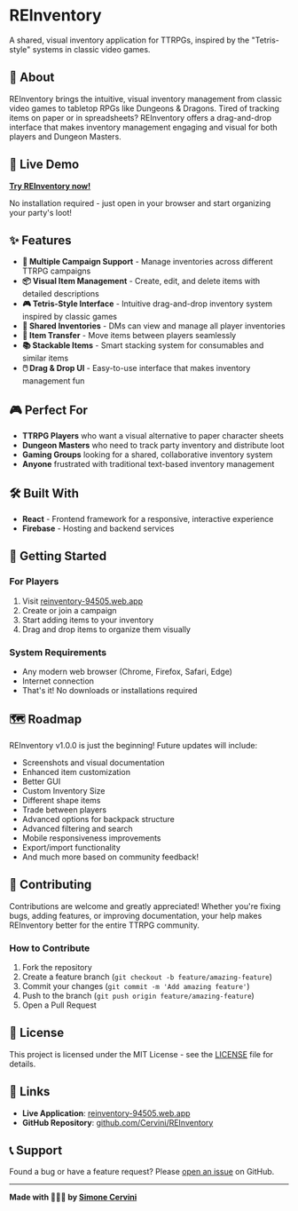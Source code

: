 # REInventory

A shared, visual inventory application for TTRPGs, inspired by the "Tetris-style" systems in classic video games.

## 🎯 About

REInventory brings the intuitive, visual inventory management from classic video games to tabletop RPGs like Dungeons & Dragons. Tired of tracking items on paper or in spreadsheets? REInventory offers a drag-and-drop interface that makes inventory management engaging and visual for both players and Dungeon Masters.

## 🚀 Live Demo

**[Try REInventory now!](https://reinventory-94505.web.app/)**

No installation required - just open in your browser and start organizing your party's loot!

## ✨ Features

- **🎲 Multiple Campaign Support** - Manage inventories across different TTRPG campaigns
- **📦 Visual Item Management** - Create, edit, and delete items with detailed descriptions
- **🎮 Tetris-Style Interface** - Intuitive drag-and-drop inventory system inspired by classic games
- **👥 Shared Inventories** - DMs can view and manage all player inventories
- **🔄 Item Transfer** - Move items between players seamlessly
- **📚 Stackable Items** - Smart stacking system for consumables and similar items
- **🖱️ Drag & Drop UI** - Easy-to-use interface that makes inventory management fun

## 🎮 Perfect For

- **TTRPG Players** who want a visual alternative to paper character sheets
- **Dungeon Masters** who need to track party inventory and distribute loot
- **Gaming Groups** looking for a shared, collaborative inventory system
- **Anyone** frustrated with traditional text-based inventory management

## 🛠️ Built With

- **React** - Frontend framework for a responsive, interactive experience
- **Firebase** - Hosting and backend services

## 🚀 Getting Started

### For Players

1. Visit [reinventory-94505.web.app](https://reinventory-94505.web.app/)
2. Create or join a campaign
3. Start adding items to your inventory
4. Drag and drop items to organize them visually

### System Requirements

- Any modern web browser (Chrome, Firefox, Safari, Edge)
- Internet connection
- That's it! No downloads or installations required

## 🗺️ Roadmap

REInventory v1.0.0 is just the beginning! Future updates will include:

- Screenshots and visual documentation
- Enhanced item customization
- Better GUI
- Custom Inventory Size
- Different shape items
- Trade between players
- Advanced options for backpack structure
- Advanced filtering and search
- Mobile responsiveness improvements
- Export/import functionality
- And much more based on community feedback!

## 🤝 Contributing

Contributions are welcome and greatly appreciated! Whether you're fixing bugs, adding features, or improving documentation, your help makes REInventory better for the entire TTRPG community.

### How to Contribute

1. Fork the repository
2. Create a feature branch (`git checkout -b feature/amazing-feature`)
3. Commit your changes (`git commit -m 'Add amazing feature'`)
4. Push to the branch (`git push origin feature/amazing-feature`)
5. Open a Pull Request

## 📝 License

This project is licensed under the MIT License - see the [LICENSE](LICENSE) file for details.

## 🔗 Links

- **Live Application**: [reinventory-94505.web.app](https://reinventory-94505.web.app/)
- **GitHub Repository**: [github.com/Cervini/REInventory](https://github.com/Cervini/REInventory)

## 📞 Support

Found a bug or have a feature request? Please [open an issue](https://github.com/Cervini/REInventory/issues) on GitHub.

---

**Made with 🍬🍬🍬 by [Simone Cervini](https://github.com/Cervini)**